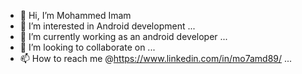 - 👋 Hi, I’m Mohammed Imam
- 👀 I’m interested in Android development ...
- 🌱 I’m currently working as an android developer  ...
- 💞️ I’m looking to collaborate on ...
- 📫 How to reach me @https://www.linkedin.com/in/mo7amd89/ ...

<!---
mo7amd89/mo7amd89 is a ✨ special ✨ repository because its `README.md` (this file) appears on your GitHub profile.
You can click the Preview link to take a look at your changes.
--->
